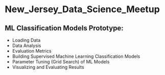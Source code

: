 # New_Jersey_Data_Science_Meetup

## ML Classification Models Prototype:
- Loading Data
- Data Analysis
- Evaluation Metrics
- Building Supervised Machine Learning Classification Models
- Parameter Tuning (Grid Search) of ML Models
- Visualizing and Evaluating Results
